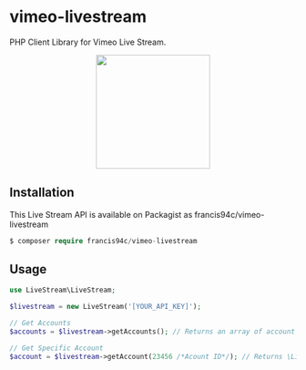 # vimeo-livestream
PHP Client Library for Vimeo Live Stream.

<p style="text-align:center;"><img width="200" src="https://livestream.com/assets/images/shared/livestream_og_image.jpg"/></p>

## Installation ##
This Live Stream API is available on Packagist as francis94c/vimeo-livestream

```php
$ composer require francis94c/vimeo-livestream
```

## Usage ##
```php
use LiveStream\LiveStream;

$livestream = new LiveStream('[YOUR_API_KEY]');

// Get Accounts
$accounts = $livestream->getAccounts(); // Returns an array of account resources.

// Get Specific Account
$account = $livestream->getAccount(23456 /*Acount ID*/); // Returns \LiveStream\Resources\Account.
```